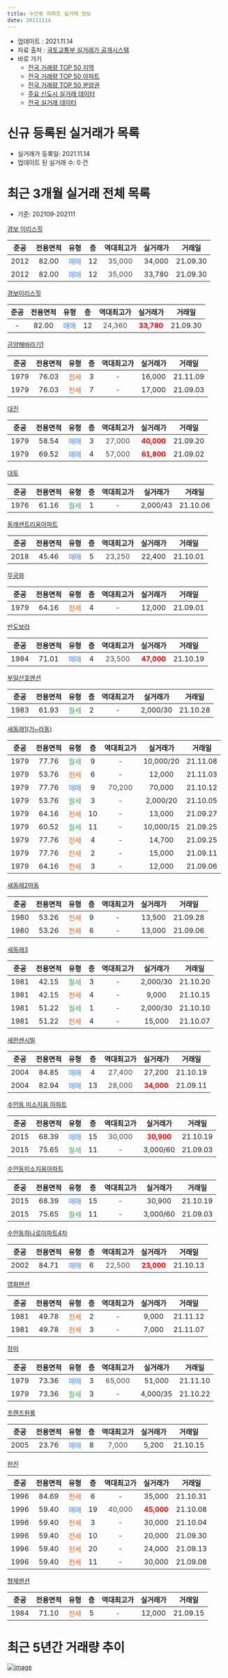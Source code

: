 ```yaml
---
title: 수안동 아파트 실거래 정보
date: 20211114
---
```


* 업데이트 : 2021.11.14
* 자료 출처 : [국토교통부 실거래가 공개시스템](http://rt.molit.go.kr)
* 바로 가기
    * [전국 거래량 TOP 50 지역](https://apt-info.github.io/apt-trade-info/tr)
    * [전국 거래량 TOP 50 아파트](https://apt-info.github.io/apt-trade-info/ta)
    * [전국 거래량 TOP 50 분양권](https://apt-info.github.io/apt-trade-info/tb)
    * [주요 신도시 실거래 데이터](https://apt-info.github.io/apt-trade-info/newtown)
    * [전국 실거래 데이터](https://apt-info.github.io/apt-trade-info/all)



<script async src="https://pagead2.googlesyndication.com/pagead/js/adsbygoogle.js"></script>
<!-- 기본광고 -->
<ins class="adsbygoogle"
     style="display:block"
     data-ad-client="ca-pub-1142216861245946"
     data-ad-slot="4805727019"
     data-ad-format="auto"
     data-full-width-responsive="true"></ins>
<script>
     (adsbygoogle = window.adsbygoogle || []).push({});
</script>


# 신규 등록된 실거래가 목록

* 실거래가 등록일: 2021.11.14
* 업데이트 된 실거래 수: 0 건




<script async src="https://pagead2.googlesyndication.com/pagead/js/adsbygoogle.js"></script>
<!-- 기본광고 -->
<ins class="adsbygoogle"
     style="display:block"
     data-ad-client="ca-pub-1142216861245946"
     data-ad-slot="4805727019"
     data-ad-format="auto"
     data-full-width-responsive="true"></ins>
<script>
     (adsbygoogle = window.adsbygoogle || []).push({});
</script>


# 최근 3개월 실거래 전체 목록
* 기준: 202109-202111


[경보 이리스힐](https://search.naver.com/search.naver?query=%EA%B2%BD%EB%B3%B4+%EC%9D%B4%EB%A6%AC%EC%8A%A4%ED%9E%90)

|준공|전용면적|유형|층|역대최고가|실거래가|거래일|
|:---:|:---:|:---:|:---:|:---:|:---:|:---:|
|2012|82.00|<span style="color:#4285F3">매매</span>|12|<span style="color:#444444">35,000</span>|34,000|21.09.30|
|2012|82.00|<span style="color:#4285F3">매매</span>|12|<span style="color:#444444">35,000</span>|33,780|21.09.30|

[경보이리스힐](https://search.naver.com/search.naver?query=%EA%B2%BD%EB%B3%B4%EC%9D%B4%EB%A6%AC%EC%8A%A4%ED%9E%90)

|준공|전용면적|유형|층|역대최고가|실거래가|거래일|
|:---:|:---:|:---:|:---:|:---:|:---:|:---:|
|-|82.00|<span style="color:#4285F3">매매</span>|12|<span style="color:#444444">24,360</span>|<b><span style="color:#FF0000">33,780</span></b>|21.09.30|

[금양해바라기1](https://search.naver.com/search.naver?query=%EA%B8%88%EC%96%91%ED%95%B4%EB%B0%94%EB%9D%BC%EA%B8%B01)

|준공|전용면적|유형|층|역대최고가|실거래가|거래일|
|:---:|:---:|:---:|:---:|:---:|:---:|:---:|
|1979|76.03|<span style="color:#FF5A00">전세</span>|3|<span style="color:#444444">-</span>|16,000|21.11.09|
|1979|76.03|<span style="color:#FF5A00">전세</span>|7|<span style="color:#444444">-</span>|17,000|21.09.03|

[대진](https://search.naver.com/search.naver?query=%EB%8C%80%EC%A7%84)

|준공|전용면적|유형|층|역대최고가|실거래가|거래일|
|:---:|:---:|:---:|:---:|:---:|:---:|:---:|
|1979|58.54|<span style="color:#4285F3">매매</span>|3|<span style="color:#444444">27,000</span>|<b><span style="color:#FF0000">40,000</span></b>|21.09.20|
|1979|69.52|<span style="color:#4285F3">매매</span>|4|<span style="color:#444444">57,000</span>|<b><span style="color:#FF0000">61,800</span></b>|21.09.02|

[대토](https://search.naver.com/search.naver?query=%EB%8C%80%ED%86%A0)

|준공|전용면적|유형|층|역대최고가|실거래가|거래일|
|:---:|:---:|:---:|:---:|:---:|:---:|:---:|
|1976|61.16|<span style="color:#34A853">월세</span>|1|<span style="color:#444444">-</span>|2,000/43|21.10.06|

[동래센트리움아파트](https://search.naver.com/search.naver?query=%EB%8F%99%EB%9E%98%EC%84%BC%ED%8A%B8%EB%A6%AC%EC%9B%80%EC%95%84%ED%8C%8C%ED%8A%B8)

|준공|전용면적|유형|층|역대최고가|실거래가|거래일|
|:---:|:---:|:---:|:---:|:---:|:---:|:---:|
|2018|45.46|<span style="color:#4285F3">매매</span>|5|<span style="color:#444444">23,250</span>|22,400|21.10.01|

[무궁화](https://search.naver.com/search.naver?query=%EB%AC%B4%EA%B6%81%ED%99%94)

|준공|전용면적|유형|층|역대최고가|실거래가|거래일|
|:---:|:---:|:---:|:---:|:---:|:---:|:---:|
|1979|64.16|<span style="color:#FF5A00">전세</span>|4|<span style="color:#444444">-</span>|12,000|21.09.01|

[반도보라](https://search.naver.com/search.naver?query=%EB%B0%98%EB%8F%84%EB%B3%B4%EB%9D%BC)

|준공|전용면적|유형|층|역대최고가|실거래가|거래일|
|:---:|:---:|:---:|:---:|:---:|:---:|:---:|
|1984|71.01|<span style="color:#4285F3">매매</span>|4|<span style="color:#444444">23,500</span>|<b><span style="color:#FF0000">47,000</span></b>|21.10.19|

[부일산호맨션](https://search.naver.com/search.naver?query=%EB%B6%80%EC%9D%BC%EC%82%B0%ED%98%B8%EB%A7%A8%EC%85%98)

|준공|전용면적|유형|층|역대최고가|실거래가|거래일|
|:---:|:---:|:---:|:---:|:---:|:---:|:---:|
|1983|61.93|<span style="color:#34A853">월세</span>|2|<span style="color:#444444">-</span>|2,000/30|21.10.28|

[새동래1(가~라동)](https://search.naver.com/search.naver?query=%EC%83%88%EB%8F%99%EB%9E%981%28%EA%B0%80%7E%EB%9D%BC%EB%8F%99%29)

|준공|전용면적|유형|층|역대최고가|실거래가|거래일|
|:---:|:---:|:---:|:---:|:---:|:---:|:---:|
|1979|77.76|<span style="color:#34A853">월세</span>|9|<span style="color:#444444">-</span>|10,000/20|21.11.08|
|1979|53.76|<span style="color:#FF5A00">전세</span>|6|<span style="color:#444444">-</span>|12,000|21.11.03|
|1979|77.76|<span style="color:#4285F3">매매</span>|9|<span style="color:#444444">70,200</span>|70,000|21.10.12|
|1979|53.76|<span style="color:#34A853">월세</span>|3|<span style="color:#444444">-</span>|2,000/20|21.10.05|
|1979|64.16|<span style="color:#FF5A00">전세</span>|10|<span style="color:#444444">-</span>|13,000|21.09.27|
|1979|60.52|<span style="color:#34A853">월세</span>|11|<span style="color:#444444">-</span>|10,000/15|21.09.25|
|1979|77.76|<span style="color:#FF5A00">전세</span>|4|<span style="color:#444444">-</span>|14,700|21.09.25|
|1979|77.76|<span style="color:#FF5A00">전세</span>|2|<span style="color:#444444">-</span>|15,000|21.09.11|
|1979|64.16|<span style="color:#FF5A00">전세</span>|3|<span style="color:#444444">-</span>|12,000|21.09.06|

[새동래2마동](https://search.naver.com/search.naver?query=%EC%83%88%EB%8F%99%EB%9E%982%EB%A7%88%EB%8F%99)

|준공|전용면적|유형|층|역대최고가|실거래가|거래일|
|:---:|:---:|:---:|:---:|:---:|:---:|:---:|
|1980|53.26|<span style="color:#FF5A00">전세</span>|9|<span style="color:#444444">-</span>|13,500|21.09.28|
|1980|53.26|<span style="color:#FF5A00">전세</span>|6|<span style="color:#444444">-</span>|13,000|21.09.06|

[새동래3](https://search.naver.com/search.naver?query=%EC%83%88%EB%8F%99%EB%9E%983)

|준공|전용면적|유형|층|역대최고가|실거래가|거래일|
|:---:|:---:|:---:|:---:|:---:|:---:|:---:|
|1981|42.15|<span style="color:#34A853">월세</span>|3|<span style="color:#444444">-</span>|2,000/30|21.10.20|
|1981|42.15|<span style="color:#FF5A00">전세</span>|4|<span style="color:#444444">-</span>|9,000|21.10.15|
|1981|51.22|<span style="color:#34A853">월세</span>|1|<span style="color:#444444">-</span>|2,000/30|21.10.10|
|1981|51.22|<span style="color:#FF5A00">전세</span>|4|<span style="color:#444444">-</span>|15,000|21.10.07|

[새한센시빌](https://search.naver.com/search.naver?query=%EC%83%88%ED%95%9C%EC%84%BC%EC%8B%9C%EB%B9%8C)

|준공|전용면적|유형|층|역대최고가|실거래가|거래일|
|:---:|:---:|:---:|:---:|:---:|:---:|:---:|
|2004|84.85|<span style="color:#4285F3">매매</span>|4|<span style="color:#444444">27,400</span>|27,200|21.10.19|
|2004|82.94|<span style="color:#4285F3">매매</span>|13|<span style="color:#444444">28,000</span>|<b><span style="color:#FF0000">34,000</span></b>|21.09.11|

[수안동 미소지음 아파트](https://search.naver.com/search.naver?query=%EC%88%98%EC%95%88%EB%8F%99+%EB%AF%B8%EC%86%8C%EC%A7%80%EC%9D%8C+%EC%95%84%ED%8C%8C%ED%8A%B8)

|준공|전용면적|유형|층|역대최고가|실거래가|거래일|
|:---:|:---:|:---:|:---:|:---:|:---:|:---:|
|2015|68.39|<span style="color:#4285F3">매매</span>|15|<span style="color:#444444">30,000</span>|<b><span style="color:#FF0000">30,900</span></b>|21.10.19|
|2015|75.65|<span style="color:#34A853">월세</span>|11|<span style="color:#444444">-</span>|3,000/60|21.09.03|

[수안동미소지음아파트](https://search.naver.com/search.naver?query=%EC%88%98%EC%95%88%EB%8F%99%EB%AF%B8%EC%86%8C%EC%A7%80%EC%9D%8C%EC%95%84%ED%8C%8C%ED%8A%B8)

|준공|전용면적|유형|층|역대최고가|실거래가|거래일|
|:---:|:---:|:---:|:---:|:---:|:---:|:---:|
|2015|68.39|<span style="color:#4285F3">매매</span>|15|<span style="color:#444444">-</span>|30,900|21.10.19|
|2015|75.65|<span style="color:#34A853">월세</span>|11|<span style="color:#444444">-</span>|3,000/60|21.09.03|

[수안동하나로아파트4차](https://search.naver.com/search.naver?query=%EC%88%98%EC%95%88%EB%8F%99%ED%95%98%EB%82%98%EB%A1%9C%EC%95%84%ED%8C%8C%ED%8A%B84%EC%B0%A8)

|준공|전용면적|유형|층|역대최고가|실거래가|거래일|
|:---:|:---:|:---:|:---:|:---:|:---:|:---:|
|2002|84.71|<span style="color:#4285F3">매매</span>|6|<span style="color:#444444">22,500</span>|<b><span style="color:#FF0000">23,000</span></b>|21.10.13|

[영화맨션](https://search.naver.com/search.naver?query=%EC%98%81%ED%99%94%EB%A7%A8%EC%85%98)

|준공|전용면적|유형|층|역대최고가|실거래가|거래일|
|:---:|:---:|:---:|:---:|:---:|:---:|:---:|
|1981|49.78|<span style="color:#FF5A00">전세</span>|2|<span style="color:#444444">-</span>|9,000|21.11.12|
|1981|49.78|<span style="color:#FF5A00">전세</span>|3|<span style="color:#444444">-</span>|7,000|21.11.07|

[장미](https://search.naver.com/search.naver?query=%EC%9E%A5%EB%AF%B8)

|준공|전용면적|유형|층|역대최고가|실거래가|거래일|
|:---:|:---:|:---:|:---:|:---:|:---:|:---:|
|1979|73.36|<span style="color:#4285F3">매매</span>|3|<span style="color:#444444">65,000</span>|51,000|21.11.10|
|1979|73.36|<span style="color:#34A853">월세</span>|3|<span style="color:#444444">-</span>|4,000/35|21.10.22|

[프랜즈원룸](https://search.naver.com/search.naver?query=%ED%94%84%EB%9E%9C%EC%A6%88%EC%9B%90%EB%A3%B8)

|준공|전용면적|유형|층|역대최고가|실거래가|거래일|
|:---:|:---:|:---:|:---:|:---:|:---:|:---:|
|2005|23.76|<span style="color:#4285F3">매매</span>|8|<span style="color:#444444">7,000</span>|5,200|21.10.15|

[한진](https://search.naver.com/search.naver?query=%ED%95%9C%EC%A7%84)

|준공|전용면적|유형|층|역대최고가|실거래가|거래일|
|:---:|:---:|:---:|:---:|:---:|:---:|:---:|
|1996|84.69|<span style="color:#FF5A00">전세</span>|6|<span style="color:#444444">-</span>|35,000|21.10.31|
|1996|59.40|<span style="color:#4285F3">매매</span>|19|<span style="color:#444444">40,000</span>|<b><span style="color:#FF0000">45,000</span></b>|21.10.08|
|1996|59.40|<span style="color:#FF5A00">전세</span>|3|<span style="color:#444444">-</span>|30,000|21.10.04|
|1996|59.40|<span style="color:#FF5A00">전세</span>|10|<span style="color:#444444">-</span>|20,000|21.09.30|
|1996|59.40|<span style="color:#FF5A00">전세</span>|20|<span style="color:#444444">-</span>|24,000|21.09.13|
|1996|59.40|<span style="color:#FF5A00">전세</span>|11|<span style="color:#444444">-</span>|30,000|21.09.08|


<script async src="https://pagead2.googlesyndication.com/pagead/js/adsbygoogle.js"></script>
<!-- 기본광고 -->
<ins class="adsbygoogle"
     style="display:block"
     data-ad-client="ca-pub-1142216861245946"
     data-ad-slot="4805727019"
     data-ad-format="auto"
     data-full-width-responsive="true"></ins>
<script>
     (adsbygoogle = window.adsbygoogle || []).push({});
</script>


[형제맨션](https://search.naver.com/search.naver?query=%ED%98%95%EC%A0%9C%EB%A7%A8%EC%85%98)

|준공|전용면적|유형|층|역대최고가|실거래가|거래일|
|:---:|:---:|:---:|:---:|:---:|:---:|:---:|
|1984|71.10|<span style="color:#FF5A00">전세</span>|5|<span style="color:#444444">-</span>|12,000|21.09.15|



<script async src="https://pagead2.googlesyndication.com/pagead/js/adsbygoogle.js"></script>
<!-- 기본광고 -->
<ins class="adsbygoogle"
     style="display:block"
     data-ad-client="ca-pub-1142216861245946"
     data-ad-slot="4805727019"
     data-ad-format="auto"
     data-full-width-responsive="true"></ins>
<script>
     (adsbygoogle = window.adsbygoogle || []).push({});
</script>


# 최근 5년간 거래량 추이


<div style="width:100%;">
    <canvas id="deal_progress" height="200"></canvas>
</div>

<script>
new Chart(document.getElementById("deal_progress"), {
    type: 'line',
    data: {
        labels: ['16.01','16.02','16.03','16.04','16.05','16.06','16.07','16.08','16.09','16.10','16.11','16.12','17.01','17.02','17.03','17.04','17.05','17.06','17.07','17.08','17.09','17.10','17.11','17.12','18.01','18.02','18.03','18.04','18.05','18.06','18.07','18.08','18.09','18.10','18.11','18.12','19.01','19.02','19.03','19.04','19.05','19.06','19.07','19.08','19.09','19.10','19.11','19.12','20.01','20.02','20.03','20.04','20.05','20.06','20.07','20.08','20.09','20.10','20.11','20.12','21.01','21.02','21.03','21.04','21.05','21.06','21.07','21.08','21.09','21.10','21.11'],
        datasets: [{
            label: '매매/분양권',
            data: [17,12,35,20,17,9,19,21,26,23,17,11,9,17,15,16,18,92,23,13,14,12,18,8,17,10,13,4,11,25,13,47,19,13,9,6,3,3,4,4,6,4,15,57,16,31,86,74,35,25,14,28,32,85,37,29,44,42,63,19,15,6,16,13,19,5,13,15,6,9,1],
            borderColor: "rgba(66, 133, 243, 1)",
            backgroundColor: "rgba(66, 133, 243, 0.05)",
            borderWidth: 1,
            pointRadius: 0,
            fill: false,
            lineTension: 0
        },{
            label: '전/월세',
            data: [22,26,20,25,19,10,17,14,14,29,17,20,18,17,22,12,15,19,14,13,18,13,19,13,16,13,17,15,11,13,16,9,18,21,22,22,19,24,10,18,11,10,15,13,14,14,24,12,27,36,30,20,19,15,18,20,24,23,19,26,21,21,14,23,13,12,15,8,15,10,5],
            borderColor: "rgba(255, 90, 0, 1)",
            backgroundColor: "rgba(255, 90, 0, 0.05)",
            borderWidth: 1,
            pointRadius: 0,
            fill: false,
            lineTension: 0
        },{
            label: '합계',
            data: [39,38,55,45,36,19,36,35,40,52,34,31,27,34,37,28,33,111,37,26,32,25,37,21,33,23,30,19,22,38,29,56,37,34,31,28,22,27,14,22,17,14,30,70,30,45,110,86,62,61,44,48,51,100,55,49,68,65,82,45,36,27,30,36,32,17,28,23,21,19,6],
            borderColor: "rgba(0, 0, 0, 1)",
            backgroundColor: "rgba(0, 0, 0, 0.03)",
            borderWidth: 0.1,
            pointRadius: 0,
            fill: true,
            lineTension: 0
        }
        ]
    },
    options: {
        responsive: true,
        title: {
            display: false
        },
        tooltips: {
            mode: 'index',
            intersect: false
        },
        hover: {
            mode: 'nearest',
            intersect: true
        },
        scales: {
            xAxes: [{
                display: true,
                scaleLabel: {
                    display: true,
                    labelString: '년/월'
                }
            }],
            yAxes: [{
                display: true,
                ticks: {
                    suggestedMin: 0,
                },
                scaleLabel: {
                    display: true,
                    labelString: '실거래 수'
                }
            }]
        }
    }
});

</script>


[![image](https://apt-info.github.io/images/2020-01-03-apt-trade-info/1024x500.png)](https://play.google.com/store/apps/details?id=com.aptinfo.apttradeinfo)

